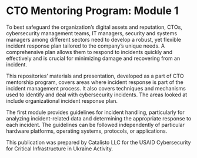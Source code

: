 # CTO Mentoring Program: Module 1

To best safeguard the organization’s digital assets and reputation, CTOs, cybersecurity management teams, IT managers, security and systems managers among different sectors need to develop a robust, yet flexible incident response plan tailored to the company’s unique needs. A comprehensive plan allows them to respond to incidents quickly and effectively and is crucial for minimizing damage and recovering from an incident.

This repositories’ materials and presentation, developed as a part of CTO mentorship program, covers areas where incident response is part of the incident management process. It also covers techniques and mechanisms used to identify and deal with cybersecurity incidents. The areas looked at include organizational incident response plan. 

The first module provides guidelines for incident handling, particularly for analyzing incident-related data and determining the appropriate response to each incident. The guidelines can be followed independently of particular hardware platforms, operating systems, protocols, or applications. 

This publication was prepared by Catalisto LLC for the USAID Cybersecurity for Critical Infrastructure in Ukraine Activity. 

